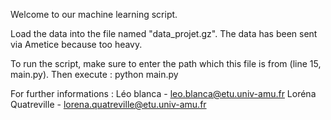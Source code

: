 Welcome to our machine learning script.

Load the data into the file named "data_projet.gz". The data has been sent via Ametice because too heavy.

To run the script, make sure to enter the path which this file is from (line 15, main.py).
Then execute : python main.py

For further informations :
Léo blanca - leo.blanca@etu.univ-amu.fr
Loréna Quatreville - lorena.quatreville@etu.univ-amu.fr
